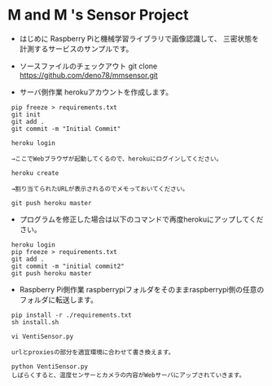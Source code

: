 # M and M 's Sensor Project

* はじめに
 Raspberry Piと機械学習ライブラリで画像認識して、
 三密状態を計測するサービスのサンプルです。

* ソースファイルのチェックアウト
 git clone https://github.com/deno78/mmsensor.git

* サーバ側作業
 herokuアカウントを作成します。
```
 pip freeze > requirements.txt
 git init
 git add .
 git commit -m "Initial Commit"
```

```
 heroku login

 →ここでWebブラウザが起動してくるので、herokuにログインしてください。
```

```
 heroku create 

 →割り当てられたURLが表示されるのでメモっておいてください。
```

```
 git push heroku master
```

* プログラムを修正した場合は以下のコマンドで再度herokuにアップしてください。
```
 heroku login
 pip freeze > requirements.txt
 git add .
 git commit -m "initial commit2"
 git push heroku master
```

* Raspberry Pi側作業
 raspberrypiフォルダをそのままraspberrypi側の任意のフォルダに転送します。

```
 pip install -r ./requirements.txt
 sh install.sh
```

```
 vi VentiSensor.py

 urlとproxiesの部分を適宜環境に合わせて書き換えます。
```

```
 python VentiSensor.py
 しばらくすると、温度センサーとカメラの内容がWebサーバにアップされていきます。
```
